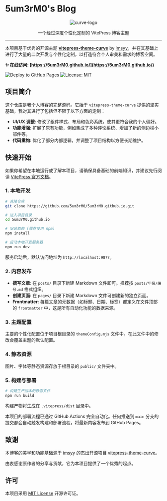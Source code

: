# 5um3rM0's Blog

<p align="center">
  <img src="https://github.com/imsyy/vitepress-theme-curve/assets/42232682/bed62689-cfd8-4d98-b946-24555d4ce1fb" alt="curve-logo" />
</p>
<p align="center">
  一个经过深度个性化定制的 VitePress 博客主题
</p>

---

本项目基于优秀的开源主题 **[vitepress-theme-curve](https://github.com/imsyy/vitepress-theme-curve)** by [imsyy](https://github.com/imsyy)，并在其基础上进行了大量的二次开发与个性化定制，以打造符合个人审美和需求的博客空间。

**✨ 在线访问: [https://5um3rM0.github.io/](https://5um3rM0.github.io/)**

[![Deploy to GitHub Pages](https://github.com/5um3rM0/5um3rM0.github.io/actions/workflows/deploy-pages.yml/badge.svg)](https://github.com/5um3rM0/5um3rM0.github.io/actions/workflows/deploy-pages.yml)
[![License: MIT](https://img.shields.io/badge/License-MIT-yellow.svg)](https://opensource.org/licenses/MIT)

## 项目简介

这个仓库是我个人博客的完整源码。它始于 `vitepress-theme-curve` 提供的坚实基础，我对其进行了包括但不限于以下方面的定制：

-   **UI/UX 调整**: 修改了组件样式、布局和色彩系统，使其更符合我的个人偏好。
-   **功能增强**: 扩展了原有功能，例如集成了多种评论系统、增加了新的侧边栏小部件等。
-   **代码重构**: 优化了部分内部逻辑，并调整了项目结构以方便长期维护。

## 快速开始

如果你希望在本地运行或了解本项目，请确保具备基础的前端知识，并建议先行阅读 [VitePress 官方文档](https://vitepress.dev/zh/guide/what-is-vitepress)。

### 1. 本地开发

```bash
# 克隆仓库
git clone https://github.com/5um3rM0/5um3rM0.github.io.git

# 进入项目目录
cd 5um3rM0.github.io

# 安装依赖 (推荐使用 npm)
npm install

# 启动本地开发服务器
npm run dev
```

服务启动后，默认访问地址为 `http://localhost:9877`。

### 2. 内容发布

-   **撰写文章**: 在 `posts/` 目录下新建 Markdown 文件即可。推荐按 `posts/年份/编号.md` 格式组织。
-   **创建页面**: 在 `pages/` 目录下新建 Markdown 文件可创建新的独立页面。
-   **Frontmatter**: 每篇文章的元数据（如标题、日期、标签）都定义在文件顶部的 `frontmatter` 中，这是所有自动化功能的数据来源。

### 3. 主题配置

主要的个性化配置位于项目根目录的 `themeConfig.mjs` 文件中。在此文件中的修改会覆盖主题的默认配置。

### 4. 静态资源

图片、字体等静态资源存放于根目录的 `public/` 文件夹中。

### 5. 构建与部署

```bash
# 构建生产版本的静态文件
npm run build
```

构建产物将生成在 `.vitepress/dist` 目录中。

本项目的部署流程已通过 GitHub Actions 完全自动化。任何推送到 `main` 分支的提交都会自动触发构建和部署流程，将最新内容发布到 GitHub Pages。

## 致谢

本博客的美学和功能基础源于 [imsyy](https://github.com/imsyy) 的杰出开源项目 [vitepress-theme-curve](https://github.com/imsyy/vitepress-theme-curve)。

由衷感谢原作者的分享与贡献，它为本项目提供了一个优秀的起点。

## 许可

本项目采用 [MIT License](./LICENSE) 开源许可证。